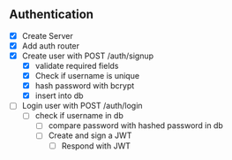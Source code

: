 ## Authentication

* [x] Create Server
* [x] Add auth router
* [x] Create user with POST /auth/signup
    * [x] validate required fields
    * [x] Check if username is unique
    * [x] hash password with bcrypt
    * [x] insert into db
* [ ] Login user with POST /auth/login
    * [ ] check if username in db
        * [ ] compare password with hashed password in db
        * [ ] Create and sign a JWT
            * [ ] Respond with JWT